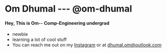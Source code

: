 # Om Dhumal --- @om-dhumal
#### Hey, This is Om-- Comp-Engineering undergrad
- newbie
- learning a lot of cool stuff
- You can reach me out on my [Instagram](https://www.instagram.com/omdhumal17/) or at dhumal.om@outlook.com

<!---
om-dhumal/om-dhumal is a ✨ special ✨ repository because its `README.md` (this file) appears on your GitHub profile.
You can click the Preview link to take a look at your changes.
--->
